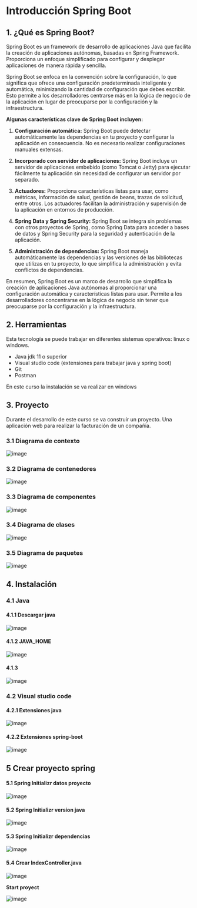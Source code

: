 # Introducción Spring Boot

## 1. ¿Qué es Spring Boot?

Spring Boot es un framework de desarrollo de aplicaciones Java que facilita la creación de aplicaciones autónomas, basadas en Spring Framework. Proporciona un enfoque simplificado para configurar y desplegar aplicaciones de manera rápida y sencilla.

Spring Boot se enfoca en la convención sobre la configuración, lo que significa que ofrece una configuración predeterminada inteligente y automática, minimizando la cantidad de configuración que debes escribir. Esto permite a los desarrolladores centrarse más en la lógica de negocio de la aplicación en lugar de preocuparse por la configuración y la infraestructura.

**Algunas características clave de Spring Boot incluyen:**

1.  **Configuración automática:** Spring Boot puede detectar automáticamente las dependencias en tu proyecto y configurar la aplicación en consecuencia. No es necesario realizar configuraciones manuales extensas.

2.  **Incorporado con servidor de aplicaciones:** Spring Boot incluye un servidor de aplicaciones embebido (como Tomcat o Jetty) para ejecutar fácilmente tu aplicación sin necesidad de configurar un servidor por separado.

3.  **Actuadores:** Proporciona características listas para usar, como métricas, información de salud, gestión de beans, trazas de solicitud, entre otros. Los actuadores facilitan la administración y supervisión de la aplicación en entornos de producción.

4.  **Spring Data y Spring Security:** Spring Boot se integra sin problemas con otros proyectos de Spring, como Spring Data para acceder a bases de datos y Spring Security para la seguridad y autenticación de la aplicación.

5.  **Administración de dependencias:** Spring Boot maneja automáticamente las dependencias y las versiones de las bibliotecas que utilizas en tu proyecto, lo que simplifica la administración y evita conflictos de dependencias.

En resumen, Spring Boot es un marco de desarrollo que simplifica la creación de aplicaciones Java autónomas al proporcionar una configuración automática y características listas para usar. Permite a los desarrolladores concentrarse en la lógica de negocio sin tener que preocuparse por la configuración y la infraestructura.

## 2. Herramientas

Esta tecnología se puede trabajar en diferentes sistemas operativos: linux o windows. 

- Java jdk 11 o superior
- Visual studio code (extensiones para trabajar java y spring boot)
- Git
- Postman

En este curso la instalación se va realizar en windows

## 3. Proyecto

Durante el desarrollo de este curso se va construir un proyecto. Una aplicación web para realizar la facturación de un compañia. 

### 3.1 Diagrama de  contexto

![image](https://github.com/crodrigr/spring-boot-angular-confenalco/assets/31961588/d7a36071-cd6a-4567-acbf-bdc0486cb025)


### 3.2 Diagrama de contenedores

![image](https://github.com/crodrigr/spring-boot-angular-confenalco/assets/31961588/0b5b1d07-e529-45c0-8047-b8ed1cf1e0d2)

### 3.3 Diagrama de componentes

![image](https://github.com/crodrigr/spring-boot-angular-confenalco/assets/31961588/460b2571-1383-4ff4-b9cd-101a2f7fc1a1)


### 3.4 Diagrama de clases

![image](https://github.com/crodrigr/spring-boot-angular-confenalco/assets/31961588/4bcbc67c-73f7-466b-84e1-99a5a4e16e39)

### 3.5 Diagrama de paquetes

![image](https://github.com/crodrigr/spring-boot-angular-confenalco/assets/31961588/2244a073-9f9f-4cbb-875b-9cd3cc265e67)

## 4. Instalación

### 4.1 Java

#### 4.1.1 Descargar java 

![image](https://github.com/crodrigr/spring-boot-angular-confenalco/assets/31961588/95c3716f-95f6-405a-955e-2f2bcdb14740)


#### 4.1.2 JAVA_HOME

![image](https://github.com/crodrigr/spring-boot-angular-confenalco/assets/31961588/a724614b-a23d-454e-a23e-1567b5e5acc2)


#### 4.1.3 
![image](https://github.com/crodrigr/spring-boot-angular-confenalco/assets/31961588/f8ceb2f2-3cf3-44bf-8916-284d78ac9cbd)

### 4.2 Visual studio code

#### 4.2.1 Extensiones java
![image](https://github.com/crodrigr/spring-boot-angular-confenalco/assets/31961588/a9506c4c-07ad-4854-862f-aaacb9fb4461)

#### 4.2.2 Extensiones spring-boot
![image](https://github.com/crodrigr/spring-boot-angular-confenalco/assets/31961588/4b9e17c3-4438-45d3-85eb-84c231004a82)

## 5 Crear proyecto spring

#### 5.1 Spring Initializr datos proyecto

![image](https://github.com/crodrigr/spring-boot-angular-confenalco/assets/31961588/6ddcad9a-63c1-42ff-9344-631bf4fd25eb)

#### 5.2 Spring Initializr version java

![image](https://github.com/crodrigr/spring-boot-angular-confenalco/assets/31961588/d72df756-a80a-4176-995c-21e46d2e2e86)

#### 5.3 Spring Initializr dependencias

![image](https://github.com/crodrigr/spring-boot-angular-confenalco/assets/31961588/4ec25ee6-6b42-4beb-a24b-54c66668ca3a)

#### 5.4 Crear IndexController.java

![image](https://github.com/crodrigr/spring-boot-angular-confenalco/assets/31961588/0ba73406-26db-43c8-a97b-f46b1ba0cfee)

**Start proyect**

![image](https://github.com/crodrigr/spring-boot-angular-confenalco/assets/31961588/bcb7c286-30ca-4866-9d3d-e469346bf6ee)


